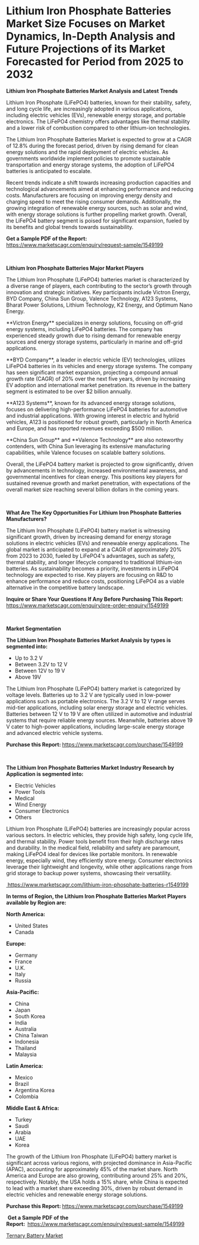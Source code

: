 <p><h1>Lithium Iron Phosphate Batteries Market Size Focuses on Market Dynamics, In-Depth Analysis and Future Projections of its Market Forecasted for Period from 2025 to 2032</h1></p><p><strong>Lithium Iron Phosphate Batteries Market Analysis and Latest Trends</strong></p>
<p><p>Lithium Iron Phosphate (LiFePO4) batteries, known for their stability, safety, and long cycle life, are increasingly adopted in various applications, including electric vehicles (EVs), renewable energy storage, and portable electronics. The LiFePO4 chemistry offers advantages like thermal stability and a lower risk of combustion compared to other lithium-ion technologies.</p><p>The Lithium Iron Phosphate Batteries Market is expected to grow at a CAGR of 12.8% during the forecast period, driven by rising demand for clean energy solutions and the rapid deployment of electric vehicles. As governments worldwide implement policies to promote sustainable transportation and energy storage systems, the adoption of LiFePO4 batteries is anticipated to escalate.</p><p>Recent trends indicate a shift towards increasing production capacities and technological advancements aimed at enhancing performance and reducing costs. Manufacturers are focusing on improving energy density and charging speed to meet the rising consumer demands. Additionally, the growing integration of renewable energy sources, such as solar and wind, with energy storage solutions is further propelling market growth. Overall, the LiFePO4 battery segment is poised for significant expansion, fueled by its benefits and global trends towards sustainability.</p></p>
<p><strong>Get a Sample PDF of the Report:&nbsp;</strong> <a href="https://www.marketscagr.com/enquiry/request-sample/1549199?utm_campaign=3440&utm_medium=2&utm_source=Github&utm_content=ia&utm_term=07042025&utm_id=lithium-iron-phosphate-batteries">https://www.marketscagr.com/enquiry/request-sample/1549199</a></p>
<p>&nbsp;</p>
<p><strong>Lithium Iron Phosphate Batteries Major Market Players</strong></p>
<p><p>The Lithium Iron Phosphate (LiFePO4) batteries market is characterized by a diverse range of players, each contributing to the sector’s growth through innovation and strategic initiatives. Key participants include Victron Energy, BYD Company, China Sun Group, Valence Technology, A123 Systems, Bharat Power Solutions, Lithium Technology, K2 Energy, and Optimum Nano Energy.</p><p>**Victron Energy** specializes in energy solutions, focusing on off-grid energy systems, including LiFePO4 batteries. The company has experienced steady growth due to rising demand for renewable energy sources and energy storage systems, particularly in marine and off-grid applications.</p><p>**BYD Company**, a leader in electric vehicle (EV) technologies, utilizes LiFePO4 batteries in its vehicles and energy storage systems. The company has seen significant market expansion, projecting a compound annual growth rate (CAGR) of 20% over the next five years, driven by increasing EV adoption and international market penetration. Its revenue in the battery segment is estimated to be over $2 billion annually.</p><p>**A123 Systems**, known for its advanced energy storage solutions, focuses on delivering high-performance LiFePO4 batteries for automotive and industrial applications. With growing interest in electric and hybrid vehicles, A123 is positioned for robust growth, particularly in North America and Europe, and has reported revenues exceeding $500 million.</p><p>**China Sun Group** and **Valence Technology** are also noteworthy contenders, with China Sun leveraging its extensive manufacturing capabilities, while Valence focuses on scalable battery solutions. </p><p>Overall, the LiFePO4 battery market is projected to grow significantly, driven by advancements in technology, increased environmental awareness, and governmental incentives for clean energy. This positions key players for sustained revenue growth and market penetration, with expectations of the overall market size reaching several billion dollars in the coming years.</p></p>
<p>&nbsp;</p>
<p><strong>What Are The Key Opportunities For Lithium Iron Phosphate Batteries Manufacturers?</strong></p>
<p><p>The Lithium Iron Phosphate (LiFePO4) battery market is witnessing significant growth, driven by increasing demand for energy storage solutions in electric vehicles (EVs) and renewable energy applications. The global market is anticipated to expand at a CAGR of approximately 20% from 2023 to 2030, fueled by LiFePO4's advantages, such as safety, thermal stability, and longer lifecycle compared to traditional lithium-ion batteries. As sustainability becomes a priority, investments in LiFePO4 technology are expected to rise. Key players are focusing on R&D to enhance performance and reduce costs, positioning LiFePO4 as a viable alternative in the competitive battery landscape.</p></p>
<p><strong>Inquire or Share Your Questions If Any Before Purchasing This Report:</strong> <a href="https://www.marketscagr.com/enquiry/pre-order-enquiry/1549199?utm_campaign=3440&utm_medium=2&utm_source=Github&utm_content=ia&utm_term=07042025&utm_id=lithium-iron-phosphate-batteries">https://www.marketscagr.com/enquiry/pre-order-enquiry/1549199</a></p>
<p>&nbsp;</p>
<p><strong>Market Segmentation</strong></p>
<p><strong>The Lithium Iron Phosphate Batteries Market Analysis by types is segmented into:</strong></p>
<p><ul><li>Up to 3.2 V</li><li>Between 3.2V to 12 V</li><li>Between 12V to 19 V</li><li>Above 19V</li></ul></p>
<p><p>The Lithium Iron Phosphate (LiFePO4) battery market is categorized by voltage levels. Batteries up to 3.2 V are typically used in low-power applications such as portable electronics. The 3.2 V to 12 V range serves mid-tier applications, including solar energy storage and electric vehicles. Batteries between 12 V to 19 V are often utilized in automotive and industrial systems that require reliable energy sources. Meanwhile, batteries above 19 V cater to high-power applications, including large-scale energy storage and advanced electric vehicle systems.</p></p>
<p><strong>Purchase this Report:&nbsp;</strong><a href="https://www.marketscagr.com/purchase/1549199?utm_campaign=3440&utm_medium=2&utm_source=Github&utm_content=ia&utm_term=07042025&utm_id=lithium-iron-phosphate-batteries">https://www.marketscagr.com/purchase/1549199</a></p>
<p>&nbsp;</p>
<p><strong>The Lithium Iron Phosphate Batteries Market Industry Research by Application is segmented into:</strong></p>
<p><ul><li>Electric Vehicles</li><li>Power Tools</li><li>Medical</li><li>Wind Energy</li><li>Consumer Electronics</li><li>Others</li></ul></p>
<p><p>Lithium Iron Phosphate (LiFePO4) batteries are increasingly popular across various sectors. In electric vehicles, they provide high safety, long cycle life, and thermal stability. Power tools benefit from their high discharge rates and durability. In the medical field, reliability and safety are paramount, making LiFePO4 ideal for devices like portable monitors. In renewable energy, especially wind, they efficiently store energy. Consumer electronics leverage their lightweight and longevity, while other applications range from grid storage to backup power systems, showcasing their versatility.</p></p>
<p><a href="https://www.marketscagr.com/lithium-iron-phosphate-batteries-r1549199?utm_campaign=3440&utm_medium=2&utm_source=Github&utm_content=ia&utm_term=07042025&utm_id=lithium-iron-phosphate-batteries">&nbsp;https://www.marketscagr.com/lithium-iron-phosphate-batteries-r1549199</a></p>
<p><strong>In terms of Region, the Lithium Iron Phosphate Batteries Market Players available by Region are:</strong></p>
<p>
    <p> <strong> North America: </strong>
        <ul>
            <li>United States</li>
            <li>Canada</li>
        </ul>
        </p> 
    <p> <strong> Europe: </strong>
        <ul>
            <li>Germany</li>
            <li>France</li>
            <li>U.K.</li>
            <li>Italy</li>
            <li>Russia</li>
        </ul>
        </p> 
    <p> <strong> Asia-Pacific: </strong>
        <ul>
            <li>China</li>
            <li>Japan</li>
            <li>South Korea</li>
            <li>India</li>
            <li>Australia</li>
            <li>China Taiwan</li>
            <li>Indonesia</li>
            <li>Thailand</li>
            <li>Malaysia</li>
        </ul>
        </p> 
    <p> <strong> Latin America: </strong>
        <ul>
            <li>Mexico</li>
            <li>Brazil</li>
            <li>Argentina Korea</li>
            <li>Colombia</li>
        </ul>
        </p> 
    <p> <strong> Middle East & Africa: </strong>
        <ul>
            <li>Turkey</li>
            <li>Saudi</li>
            <li>Arabia</li>
            <li>UAE</li>
            <li>Korea</li>
        </ul>
    </p>
    </p>
<p><p>The growth of the Lithium Iron Phosphate (LiFePO4) battery market is significant across various regions, with projected dominance in Asia-Pacific (APAC), accounting for approximately 45% of the market share. North America and Europe are also growing, contributing around 25% and 20%, respectively. Notably, the USA holds a 15% share, while China is expected to lead with a market share exceeding 30%, driven by robust demand in electric vehicles and renewable energy storage solutions.</p></p>
<p><strong>Purchase this Report: </strong><a href="https://www.marketscagr.com/purchase/1549199?utm_campaign=3440&utm_medium=2&utm_source=Github&utm_content=ia&utm_term=07042025&utm_id=lithium-iron-phosphate-batteries">https://www.marketscagr.com/purchase/1549199</a></p>
<p>&nbsp;<strong>Get a Sample PDF of the Report:&nbsp;&nbsp;</strong><a href="https://www.marketscagr.com/enquiry/request-sample/1549199?utm_campaign=3440&utm_medium=2&utm_source=Github&utm_content=ia&utm_term=07042025&utm_id=lithium-iron-phosphate-batteries">https://www.marketscagr.com/enquiry/request-sample/1549199</a></p>
<p><strong></strong></p>
<p><p><a href="https://github.com/wyettillesr4/Market-Research-Report-List-1/blob/main/ternary-battery-market.md?utm_campaign=3440&utm_medium=2&utm_source=Github&utm_content=ia&utm_term=07042025&utm_id=lithium-iron-phosphate-batteries">Ternary Battery Market</a></p></p>
